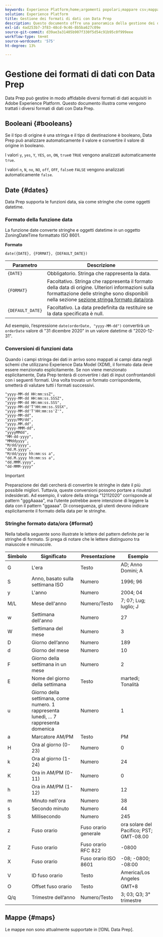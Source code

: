 ```yaml
---
keywords: Experience Platform;home;argomenti popolari;mappare csv;mappare file csv;mappare file csv su xdm;mappare csv su xdm;guida interfaccia utente;mappatura;mappatura;preparazione dati;preparazione dati;preparazione dei dati;
solution: Experience Platform
title: Gestione dei formati di dati con Data Prep
description: Questo documento offre una panoramica della gestione dei diversi tipi di dati in Preparazione dati.
exl-id: 4ad253b7-3f83-48cd-9c46-8b5ba627c09e
source-git-commit: d39ae3a31405b907f330f5d54c91b95c0f999eee
workflow-type: tm+mt
source-wordcount: '575'
ht-degree: 13%

---
```


# Gestione dei formati di dati con Data Prep

Data Prep può gestire in modo affidabile diversi formati di dati acquisiti in Adobe Experience Platform. Questo documento illustra come vengono trattati i diversi formati di dati con Data Prep.

## Booleani {#booleans}

Se il tipo di origine è una stringa e il tipo di destinazione è booleano, Data Prep può analizzare automaticamente il valore e convertire il valore di origine in booleano.

I valori `y`, `yes`, `Y`, `YES`, `on`, `ON`, `true`e `TRUE` vengono analizzati automaticamente `true`.

I valori `n`, `N`, `no`, `NO`, `off`, `OFF`, `false`e `FALSE` vengono analizzati automaticamente `false`.

## Date {#dates}

Data Prep supporta le funzioni data, sia come stringhe che come oggetti datetime.

### Formato della funzione data

La funzione date converte stringhe e oggetti datetime in un oggetto ZoningDateTime formattato ISO 8601.

**Formato**

```http
date({DATE}, {FORMAT}, {DEFAULT_DATE})
```

| Parametro | Descrizione |
| --------- | ----------- |
| `{DATE}` | Obbligatorio. Stringa che rappresenta la data. |
| `{FORMAT}` | Facoltativo. Stringa che rappresenta il formato della data di origine. Ulteriori informazioni sulla formattazione delle stringhe sono disponibili nella sezione [sezione stringa formato data/ora](#format). |
| `{DEFAULT_DATE}` | Facoltativo. La data predefinita da restituire se la data specificata è null. |

Ad esempio, l’espressione `date(orderDate, "yyyy-MM-dd")` convertirà un `orderDate` valore di &quot;31 dicembre 2020&quot; in un valore datetime di &quot;2020-12-31&quot;.

### Conversioni di funzioni data

Quando i campi stringa dei dati in arrivo sono mappati ai campi data negli schemi che utilizzano Experience Data Model (XDM), il formato data deve essere menzionato esplicitamente. Se non viene menzionato esplicitamente, Data Prep tenterà di convertire i dati di input confrontandoli con i seguenti formati. Una volta trovato un formato corrispondente, smetterà di valutare tutti i formati successivi.

```console
"yyyy-MM-dd HH:mm:ssZ",
"yyyy-MM-dd HH:mm:ss.SSSZ",
"yyyy-MM-dd HH:mm:ss.SSS",
"yyyy-MM-dd'T'HH:mm:ss.SSSX",
"yyyy-MM-dd'T'HH:mm:ss'Z'",
"yyyy-MM-dd",
"yyyy/MM/dd",
"yyyy.MM.dd",
"yyyy-MMM-dd",
"yyyyMMdd",
"MM-dd-yyyy",
"MMddyyyy",
"M/dd/yyyy",
"dd.M.yyyy",
"M/dd/yyyy hh:mm:ss a",
"dd.M.yyyy hh:mm:ss a",
"dd.MMM.yyyy",
"dd-MMM-yyyy"
```

>[!IMPORTANT]
>
> Preparazione dei dati cercherà di convertire le stringhe in date il più possibile migliori. Tuttavia, queste conversioni possono portare a risultati indesiderati. Ad esempio, il valore della stringa &quot;12112020&quot; corrisponde al pattern &quot;gggAaaaa&quot;, ma l’utente potrebbe avere intenzione di leggere la data con il pattern &quot;ggaaaa&quot;. Di conseguenza, gli utenti devono indicare esplicitamente il formato della data per le stringhe.

### Stringhe formato data/ora {#format}

Nella tabella seguente sono illustrate le lettere del pattern definite per le stringhe di formato. Si prega di notare che le lettere distinguono tra maiuscole e minuscole.

| Simbolo | Significato | Presentazione | Esempio |
| ------ | ------- | ------------ | ------- |
| G | L&#39;era | Testo | AD; Anno Domini; A |
| S | Anno, basato sulla settimana ISO | Numero | 1996; 96 |
| y | L&#39;anno | Numero | 2004; 04 |
| M/L | Mese dell&#39;anno | Numero/Testo | 7; 07; Lug; luglio; J |
| w | Settimana dell&#39;anno | Numero | 27 |
| W | Settimana del mese | Numero | 3 |
| D | Giorno dell’anno | Numero | 189 |
| d | Giorno del mese | Numero | 10 |
| F | Giorno della settimana in un mese | Numero | 2 |
| E | Nome del giorno della settimana | Testo | martedì; Tonalità |
| u | Giorno della settimana, come numero. 1 rappresenta lunedì, ... 7 rappresenta domenica | Numero | 1 |
| a | Marcatore AM/PM | Testo | PM |
| H | Ora al giorno (0-23) | Numero | 0 |
| k | Ora al giorno (1-24) | Numero | 24 |
| K | Ora in AM/PM (0-11) | Numero | 0 |
| h | Ora in AM/PM (1-12) | Numero | 12 |
| m | Minuto nell&#39;ora | Numero | 38 |
| s | Secondo minuto | Numero | 44 |
| S | Millisecondo | Numero | 245 |
| z | Fuso orario | Fuso orario generale | ora solare del Pacifico; PST; GMT-08.00 |
| Z | Fuso orario | Fuso orario RFC 822 | -0800 |
| X | Fuso orario | Fuso orario ISO 8601 | -08; -0800; -08:00 |
| V | ID fuso orario | Testo | America/Los Angeles |
| O | Offset fuso orario | Testo | GMT+8 |
| Q/q | Trimestre dell’anno | Numero/Testo | 3; 03; Q3; 3° trimestre |

## Mappe {#maps}

Le mappe non sono attualmente supportate in [!DNL Data Prep].
